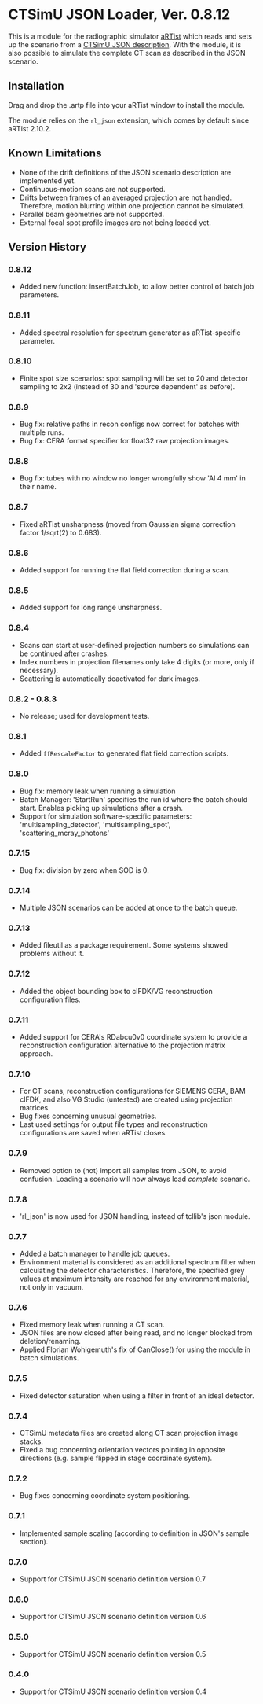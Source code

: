 # CTSimU JSON Loader, Ver. 0.8.12

This is a module for the radiographic simulator [aRTist](http://artist.bam.de/) which reads and sets up the scenario from a [CTSimU JSON description](https://bamresearch.github.io/ctsimu-scenarios/). With the module, it is also possible to simulate the complete CT scan as described in the JSON scenario.


## Installation

Drag and drop the .artp file into your aRTist window to install the module.

The module relies on the `rl_json` extension, which comes by default since aRTist 2.10.2.

## Known Limitations

+ None of the drift definitions of the JSON scenario description are implemented yet.
+ Continuous-motion scans are not supported.
+ Drifts between frames of an averaged projection are not handled. Therefore, motion blurring within one projection cannot be simulated.
+ Parallel beam geometries are not supported.
+ External focal spot profile images are not being loaded yet.

## Version History

### 0.8.12
+ Added new function: insertBatchJob, to allow better control of batch job parameters.

### 0.8.11

+ Added spectral resolution for spectrum generator as aRTist-specific parameter.

### 0.8.10

+ Finite spot size scenarios: spot sampling will be set to 20 and detector sampling to 2x2 (instead of 30 and 'source dependent' as before).

### 0.8.9

+ Bug fix: relative paths in recon configs now correct for batches with multiple runs.
+ Bug fix: CERA format specifier for float32 raw projection images.

### 0.8.8

+ Bug fix: tubes with no window no longer wrongfully show 'Al 4 mm' in their name.

### 0.8.7

+ Fixed aRTist unsharpness (moved from Gaussian sigma correction factor 1/sqrt(2) to 0.683).

### 0.8.6

+ Added support for running the flat field correction during a scan.

### 0.8.5

+ Added support for long range unsharpness.

### 0.8.4

+ Scans can start at user-defined projection numbers so simulations can be continued after crashes.
+ Index numbers in projection filenames only take 4 digits (or more, only if necessary).
+ Scattering is automatically deactivated for dark images.

### 0.8.2 - 0.8.3

+ No release; used for development tests.

### 0.8.1

+ Added `ffRescaleFactor` to generated flat field correction scripts.

### 0.8.0

+ Bug fix: memory leak when running a simulation
+ Batch Manager: 'StartRun' specifies the run id where the batch should start. Enables picking up simulations after a crash.
+ Support for simulation software-specific parameters: 'multisampling_detector', 'multisampling_spot', 'scattering_mcray_photons'

### 0.7.15

+ Bug fix: division by zero when SOD is 0.

### 0.7.14

+ Multiple JSON scenarios can be added at once to the batch queue.

### 0.7.13

+ Added fileutil as a package requirement. Some systems showed problems without it.

### 0.7.12

+ Added the object bounding box to clFDK/VG reconstruction configuration files.

### 0.7.11

+ Added support for CERA's RDabcu0v0 coordinate system to provide a reconstruction configuration alternative to the projection matrix approach. 

### 0.7.10

+ For CT scans, reconstruction configurations for SIEMENS CERA, BAM clFDK, and also VG Studio (untested) are created using projection matrices.
+ Bug fixes concerning unusual geometries.
+ Last used settings for output file types and reconstruction configurations are saved when aRTist closes.

### 0.7.9

+ Removed option to (not) import all samples from JSON, to avoid confusion. Loading a scenario will now always load _complete_ scenario.

### 0.7.8

+ 'rl_json' is now used for JSON handling, instead of tcllib's json module.

### 0.7.7

+ Added a batch manager to handle job queues.
+ Environment material is considered as an additional spectrum filter when calculating the detector characteristics. Therefore, the specified grey values at maximum intensity are reached for any environment material, not only in vacuum.

### 0.7.6

+ Fixed memory leak when running a CT scan.
+ JSON files are now closed after being read, and no longer blocked from deletion/renaming.
+ Applied Florian Wohlgemuth's fix of CanClose() for using the module in batch simulations.

### 0.7.5

+ Fixed detector saturation when using a filter in front of an ideal detector.

### 0.7.4

+ CTSimU metadata files are created along CT scan projection image stacks.
+ Fixed a bug concerning orientation vectors pointing in opposite directions (e.g. sample flipped in stage coordinate system).

### 0.7.2

+ Bug fixes concerning coordinate system positioning.

### 0.7.1

+ Implemented sample scaling (according to definition in JSON's sample section).

### 0.7.0

+ Support for CTSimU JSON scenario definition version 0.7

### 0.6.0

+ Support for CTSimU JSON scenario definition version 0.6

### 0.5.0

+ Support for CTSimU JSON scenario definition version 0.5

### 0.4.0

+ Support for CTSimU JSON scenario definition version 0.4